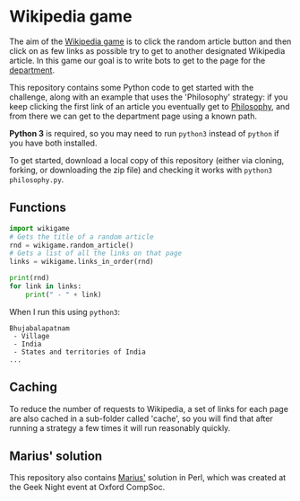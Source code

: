 # Wikipedia game

The aim of the [Wikipedia game][game] is to click the random article button and
then click on as few links as possible try to get to another designated
Wikipedia article. In this game our goal is to write bots to get to the page for
the [department][].

This repository contains some Python code to get started with the challenge,
along with an example that uses the 'Philosophy' strategy: if you keep clicking
the first link of an article you eventually get to [Philosophy][], and from
there we can get to the department page using a known path.

**Python 3** is required, so you may need to run `python3` instead of `python`
if you have both installed.

To get started, download a local copy of this repository (either via cloning,
forking, or downloading the zip file) and checking it works with `python3
philosophy.py`.

## Functions

```python
import wikigame
# Gets the title of a random article
rnd = wikigame.random_article()
# Gets a list of all the links on that page
links = wikigame.links_in_order(rnd)

print(rnd)
for link in links:
    print(" - " + link)
```

When I run this using `python3`:

```
Bhujabalapatnam
 - Village
 - India
 - States and territories of India
...
```

## Caching

To reduce the number of requests to Wikipedia, a set of links for each page are
also cached in a sub-folder called 'cache', so you will find that after running
a strategy a few times it will run reasonably quickly.

## Marius' solution

This repository also contains [Marius'][marius] solution in Perl, which was
created at the Geek Night event at Oxford CompSoc.

[game]: https://en.wikipedia.org/wiki/Wikipedia:Wiki_Game
[department]: https://en.wikipedia.org/wiki/Department_of_Computer_Science,_University_of_Oxford
[philosophy]: https://en.wikipedia.org/wiki/Philosophy
[marius]: https://ieval.ro
